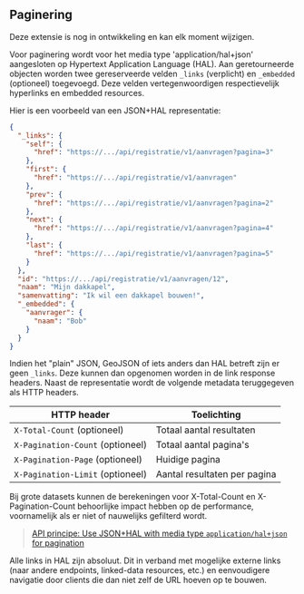 ## Paginering

<p class='warning'>Deze extensie is nog in ontwikkeling en kan elk moment wijzigen.</p>

Voor paginering wordt voor het media type 'application/hal+json' aangesloten op Hypertext Application Language (HAL). Aan geretourneerde objecten worden twee gereserveerde velden `_links` (verplicht) en `_embedded` (optioneel) toegevoegd. Deze velden vertegenwoordigen respectievelijk hyperlinks en embedded resources.  

Hier is een voorbeeld van een JSON+HAL representatie:

```json
{
  "_links": {
    "self": {
      "href": "https://.../api/registratie/v1/aanvragen?pagina=3"
    },
    "first": {
      "href": "https://.../api/registratie/v1/aanvragen"
    },
    "prev": {
      "href": "https://.../api/registratie/v1/aanvragen?pagina=2"
    },
    "next": {
      "href": "https://.../api/registratie/v1/aanvragen?pagina=4"
    },
    "last": {
      "href": "https://.../api/registratie/v1/aanvragen?pagina=5"
    }
  },
  "id": "https://.../api/registratie/v1/aanvragen/12",
  "naam": "Mijn dakkapel",
  "samenvatting": "Ik wil een dakkapel bouwen!",
  "_embedded": {
    "aanvrager": {
      "naam": "Bob"
    }
  }
}
```

Indien het "plain" JSON, GeoJSON of iets anders dan HAL betreft zijn er geen `_links`. Deze kunnen dan opgenomen worden in de link response headers. Naast de representatie wordt de volgende metadata teruggegeven als HTTP headers.

|HTTP header|Toelichting|
|-|-|
|`X-Total-Count` (optioneel)|Totaal aantal resultaten|
|`X-Pagination-Count` (optioneel)|Totaal aantal pagina's|
|`X-Pagination-Page` (optioneel)|Huidige pagina|
|`X-Pagination-Limit` (optioneel)|Aantal resultaten per pagina|

Bij grote datasets kunnen de berekeningen voor X-Total-Count en X-Pagination-Count behoorlijke impact hebben op de performance, voornamelijk als er niet of nauwelijks gefilterd wordt.

> [API principe: Use JSON+HAL with media type `application/hal+json` for pagination](#api-42)

Alle links in HAL zijn absoluut. Dit in verband met mogelijke externe links (naar andere endpoints, linked-data resources, etc.) en eenvoudigere navigatie door clients die dan niet zelf de URL hoeven op te bouwen.  
